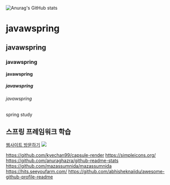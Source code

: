 ![Anurag's GitHub stats](https://github-readme-stats.vercel.app/api?username=LucyShine01&show_icons=true&theme=radical)
# javawspring
## javawspring
### javawspring
#### javawspring
##### javawspring
###### javawspring
spring study
<h2>스프링 프레임워크 학습</h2>
<a href="http://49.142.157.251:9090/green2209S_17/"  target="_blank" >웹사이트 방문하기</a>

<img src="http://49.142.157.251:9090/cjgreen/resources/images/green2209S_17(%EC%9E%A5%EC%A7%80%ED%98%B8).jpg" />

https://github.com/kyechan99/capsule-render
https://simpleicons.org/
https://github.com/anuraghazra/github-readme-stats
https://github.com/mazassumnida/mazassumnida
https://hits.seeyoufarm.com/
https://github.com/abhisheknaiidu/awesome-github-profile-readme
